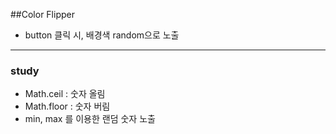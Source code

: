 ##Color Flipper

- button 클릭 시, 배경색 random으로 노출

---

### study

- Math.ceil : 숫자 올림
- Math.floor : 숫자 버림
- min, max 를 이용한 랜덤 숫자 노출
